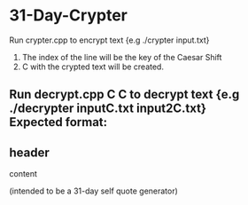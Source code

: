 # 31-Day-Crypter

Run crypter.cpp <filename> to encrypt text {e.g ./crypter input.txt}       
1. The index of the line will be the key of the Caesar Shift
2. <filename>C with the crypted text will be created.   
     
Run decrypt.cpp <filename1>C <filename2>C to decrypt text {e.g ./decrypter inputC.txt input2C.txt}   
Expected format:   
------------------------
header
------------------------
content

(intended to be a 31-day self quote generator)


